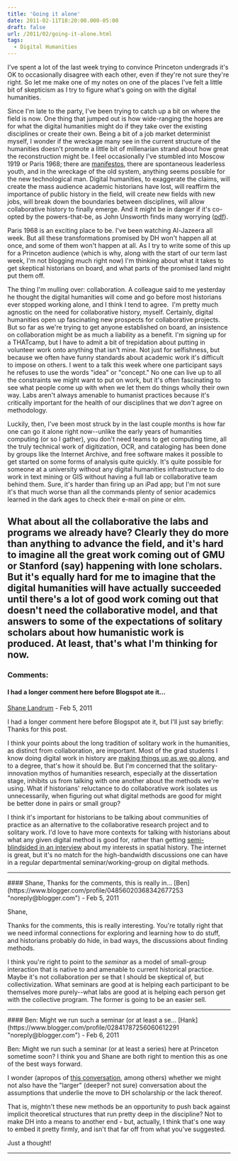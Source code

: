 ```yaml
---
title: 'Going it alone'
date: 2011-02-11T18:20:00.000-05:00
draft: false
url: /2011/02/going-it-alone.html
tags:
  - Digital Humanities
---
```


I've spent a lot of the last week trying to convince Princeton undergrads it's OK to occasionally disagree with each other, even if they're not sure they're right. So let me make one of my notes on one of the places I've felt a little bit of skepticism as I try to figure what's going on with the digital humanities.

Since I'm late to the party, I've been trying to catch up a bit on where the field is now. One thing that jumped out is how wide-ranging the hopes are for what the digital humanities might do if they take over the existing disciplines or create their own. Being a bit of a job market determinist myself, I wonder if the wreckage many see in the current structure of the humanities doesn't promote a little bit of millenarian strand about how great the reconstruction might be. I feel occasionally I've stumbled into Moscow 1919 or Paris 1968; there are [manifestos](http://manifesto.humanities.ucla.edu/2008/12/15/digital-humanities-manifesto/), there are spontaneous leaderless youth, and in the wreckage of the old system, anything seems possible for the new technological man. Digital humanities, to exaggerate the claims, will create the mass audience academic historians have lost, will reaffirm the importance of public history in the field, will create new fields with new jobs, will break down the boundaries between disciplines, will allow collaborative history to finally emerge. And it might be in danger if it's co-opted by the powers-that-be, as John Unsworth finds many worrying ([pdf](http://www3.isrl.illinois.edu/%7Eunsworth/state.of.dh.DHSI.pdf)).

Paris 1968 is an exciting place to be. I've been watching Al-Jazeera all week. But all these transformations promised by DH won't happen all at once, and some of them won't happen at all. As I try to write some of this up for a Princeton audience (which is why, along with the start of our term last week, I'm not blogging much right now) I'm thinking about what it takes to get skeptical historians on board, and what parts of the promised land might put them off.

The thing I'm mulling over: collaboration. A colleague said to me yesterday he thought the digital humanities will come and go before most historians ever stopped working alone, and I think I tend to agree.  I'm pretty much agnostic on the need for collaborative history, myself. Certainly, digital humanities open up fascinating new prospects for collaborative projects. But so far as we're trying to get anyone established on board, an insistence on collaboration might be as much a liability as a benefit. I'm signing up for a THATcamp, but I have to admit a bit of trepidation about putting in volunteer work onto anything that isn't mine. Not just for selfishness, but because we often have funny standards about academic work it's difficult to impose on others. I went to a talk this week where one participant says he refuses to use the words "idea" or "concept." No one can live up to all the constraints we might want to put on work, but it's often fascinating to see what people come up with when we let them do things wholly their own way. Labs aren't always amenable to humanist practices because it's critically important for the health of our disciplines that we _don't_ agree on methodology.

Luckily, then, I've been most struck by in the last couple months is how far one can go it alone right now--unlike the early years of humanities computing (or so I gather), you don't need teams to get computing time, all the truly technical work of digitization, OCR, and cataloging has been done by groups like the Internet Archive, and free software makes it possible to get started on some forms of analysis quite quickly. It's quite possible for someone at a university without any digital humanities infrastructure to do work in text mining or GIS without having a full lab or collaborative team behind them. Sure, it's harder than firing up an iPad app; but I'm not sure it's that much worse than all the commands plenty of senior academics learned in the dark ages to check their e-mail on pine or elm.

## What about all the collaborative the labs and programs we already have? Clearly they do more than anything to advance the field, and it's hard to imagine all the great work coming out of GMU or Stanford (say) happening with lone scholars. But it's equally hard for me to imagine that the digital humanities will have actually succeeded until there's a lot of good work coming out that doesn't need the collaborative model, and that answers to some of the expectations of solitary scholars about how humanistic work is produced. At least, that's what I'm thinking for now.

### Comments:

#### I had a longer comment here before Blogspot ate it...

[Shane Landrum](https://www.blogger.com/profile/09431323570161284017 'noreply@blogger.com') - <time datetime="2011-02-11T19:34:59.520-05:00">Feb 5, 2011</time>

I had a longer comment here before Blogspot ate it, but I'll just say briefly: Thanks for this post.

I think your points about the long tradition of solitary work in the humanities, as distinct from collaboration, are important. Most of the grad students I know doing digital work in history are [making things up as we go along](http://cliotropic.org/blog/2010/06/digital-methods-history-dissertations-and-scholarly-careers/), and to a degree, that's how it should be. But I'm concerned that the solitary-innovation mythos of humanities research, especially at the dissertation stage, inhibits us from talking with one another about the methods we're using. What if historians' reluctance to do collaborative work isolates us unnecessarily, when figuring out what digital methods are good for might be better done in pairs or small group?

I think it's important for historians to be talking about communities of practice as an alternative to the collaborative research project and to solitary work. I'd love to have more contexts for talking with historians about what any given digital method is good for, rather than getting [semi-blindsided in an interview](cliotropic.org/blog/2011/02/spatial-history-the-interdisciplinary-job-market-some-experiences/) about my interests in spatial history. The internet is great, but it's no match for the high-bandwidth discussions one can have in a regular departmental seminar/working-group on digital methods.

<hr />
#### Shane, Thanks for the comments, this is really in...
[Ben](https://www.blogger.com/profile/04856020368342677253 "noreply@blogger.com") - <time datetime="2011-02-18T13:45:51.259-05:00">Feb 5, 2011</time>

Shane,

Thanks for the comments, this is really interesting. You're totally right that we need informal connections for exploring and learning how to do stuff, and historians probably do hide, in bad ways, the discussions about finding methods.

I think you're right to point to the _seminar_ as a model of small-group interaction that is native to and amenable to current historical practice. Maybe it's not collaboration per se that I should be skeptical of, but collectivization. What seminars are good at is helping each participant to be themselves more purely--what labs are good at is helping each person get with the collective program. The former is going to be an easier sell.

<hr />
#### Ben: Might we run such a seminar (or at least a se...
[Hank](https://www.blogger.com/profile/02841787256060612291 "noreply@blogger.com") - <time datetime="2011-02-19T15:44:24.235-05:00">Feb 6, 2011</time>

Ben: Might we run such a seminar (or at least a series) here at Princeton sometime soon? I think you and Shane are both right to mention this as one of the best ways forward.

I wonder (apropos of [this conversation](http://americanscience.blogspot.com/2011/02/structure-agency-in-history-of-science.html), among others) whether we might not also have the "larger" (deeper? not sure) conversation about the assumptions that underlie the move to DH scholarship or the lack thereof.

That is, mightn't these new methods be an opportunity to push back against implicit theoretical structures that run pretty deep in the discipline? Not to make DH into a means to another end - but, actually, I think that's one way to embed it pretty firmly, and isn't that far off from what you've suggested.

Just a thought!

<hr />
